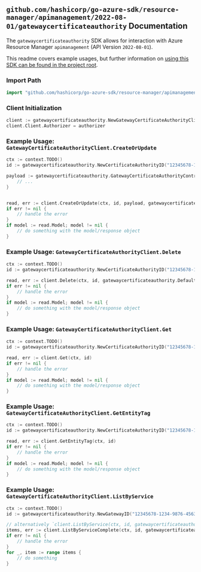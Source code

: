 
## `github.com/hashicorp/go-azure-sdk/resource-manager/apimanagement/2022-08-01/gatewaycertificateauthority` Documentation

The `gatewaycertificateauthority` SDK allows for interaction with Azure Resource Manager `apimanagement` (API Version `2022-08-01`).

This readme covers example usages, but further information on [using this SDK can be found in the project root](https://github.com/hashicorp/go-azure-sdk/tree/main/docs).

### Import Path

```go
import "github.com/hashicorp/go-azure-sdk/resource-manager/apimanagement/2022-08-01/gatewaycertificateauthority"
```


### Client Initialization

```go
client := gatewaycertificateauthority.NewGatewayCertificateAuthorityClientWithBaseURI("https://management.azure.com")
client.Client.Authorizer = authorizer
```


### Example Usage: `GatewayCertificateAuthorityClient.CreateOrUpdate`

```go
ctx := context.TODO()
id := gatewaycertificateauthority.NewCertificateAuthorityID("12345678-1234-9876-4563-123456789012", "example-resource-group", "serviceValue", "gatewayIdValue", "certificateIdValue")

payload := gatewaycertificateauthority.GatewayCertificateAuthorityContract{
	// ...
}


read, err := client.CreateOrUpdate(ctx, id, payload, gatewaycertificateauthority.DefaultCreateOrUpdateOperationOptions())
if err != nil {
	// handle the error
}
if model := read.Model; model != nil {
	// do something with the model/response object
}
```


### Example Usage: `GatewayCertificateAuthorityClient.Delete`

```go
ctx := context.TODO()
id := gatewaycertificateauthority.NewCertificateAuthorityID("12345678-1234-9876-4563-123456789012", "example-resource-group", "serviceValue", "gatewayIdValue", "certificateIdValue")

read, err := client.Delete(ctx, id, gatewaycertificateauthority.DefaultDeleteOperationOptions())
if err != nil {
	// handle the error
}
if model := read.Model; model != nil {
	// do something with the model/response object
}
```


### Example Usage: `GatewayCertificateAuthorityClient.Get`

```go
ctx := context.TODO()
id := gatewaycertificateauthority.NewCertificateAuthorityID("12345678-1234-9876-4563-123456789012", "example-resource-group", "serviceValue", "gatewayIdValue", "certificateIdValue")

read, err := client.Get(ctx, id)
if err != nil {
	// handle the error
}
if model := read.Model; model != nil {
	// do something with the model/response object
}
```


### Example Usage: `GatewayCertificateAuthorityClient.GetEntityTag`

```go
ctx := context.TODO()
id := gatewaycertificateauthority.NewCertificateAuthorityID("12345678-1234-9876-4563-123456789012", "example-resource-group", "serviceValue", "gatewayIdValue", "certificateIdValue")

read, err := client.GetEntityTag(ctx, id)
if err != nil {
	// handle the error
}
if model := read.Model; model != nil {
	// do something with the model/response object
}
```


### Example Usage: `GatewayCertificateAuthorityClient.ListByService`

```go
ctx := context.TODO()
id := gatewaycertificateauthority.NewGatewayID("12345678-1234-9876-4563-123456789012", "example-resource-group", "serviceValue", "gatewayIdValue")

// alternatively `client.ListByService(ctx, id, gatewaycertificateauthority.DefaultListByServiceOperationOptions())` can be used to do batched pagination
items, err := client.ListByServiceComplete(ctx, id, gatewaycertificateauthority.DefaultListByServiceOperationOptions())
if err != nil {
	// handle the error
}
for _, item := range items {
	// do something
}
```
